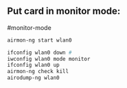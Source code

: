 Put card in monitor mode:
---
#monitor-mode
```bash
airmon-ng start wlan0
```
```bash
ifconfig wlan0 down #
iwconfig wlan0 mode monitor
ifconfig wlan0 up
airmon-ng check kill
airodump-ng wlan0
```
